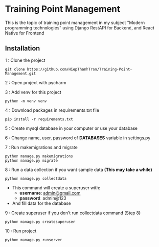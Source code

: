 # Training Point Management

This is the topic of training point management in my subject "Modern programming technologies" using Django RestAPI for Backend, and React Native for Frontend

## Installation

1 : Clone the project

```shell
git clone https://github.com/HiepThanhTran/Training-Point-Management.git
```

2 : Open project with pycharm

3 : Add venv for this project

```shell
python -m venv venv
```

4 : Download packages in requirements.txt file

```shell
pip install -r requirements.txt
```

5 : Create mysql database in your computer or use your database

6 : Change name, user, password of **DATABASES** variable in settings.py

7 : Run makemigrations and migrate

```shell
python manage.py makemigrations
python manage.py migrate
```

8 : Run a data collection if you want sample data **(This may take a while)**

```shell
python manage.py collectdata
```

- This command will create a superuser with:
    - **username**: admin@gmail.com
    - **password**: admin@123
- And fill data for the database

9 : Create superuser if you don't run collectdata command (Step 8)

```shell
python manage.py createsuperuser
```

10 : Run project

```shell
python manage.py runserver
```